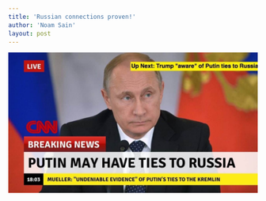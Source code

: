 ```yaml
---
title: 'Russian connections proven!'
author: 'Noam Sain'
layout: post
---
```


![](/assets/2017/2017-08-putin.jpg)